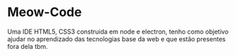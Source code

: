 # Meow-Code
Uma IDE HTML5, CSS3 construida em node e electron, tenho como objetivo ajudar no aprendizado das tecnologias base da web e que estão presentes fora dela tbm.
